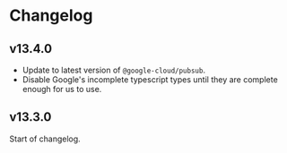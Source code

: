 # Changelog

## v13.4.0
* Update to latest version of `@google-cloud/pubsub`.
* Disable Google's incomplete typescript types until they are complete enough for us to use.

## v13.3.0
Start of changelog.